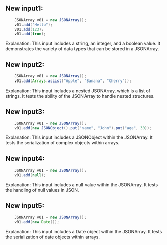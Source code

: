 ## New input1:
```java
    JSONArray v01 = new JSONArray();
    v01.add("Hello");
    v01.add(123);
    v01.add(true);
```
Explanation: This input includes a string, an integer, and a boolean value. It demonstrates the variety of data types that can be stored in a JSONArray.

## New input2:
```java
    JSONArray v01 = new JSONArray();
    v01.add(Arrays.asList("Apple", "Banana", "Cherry"));
```
Explanation: This input includes a nested JSONArray, which is a list of strings. It tests the ability of the JSONArray to handle nested structures.

## New input3:
```java
    JSONArray v01 = new JSONArray();
    v01.add(new JSONObject().put("name", "John").put("age", 30));
```
Explanation: This input includes a JSONObject within the JSONArray. It tests the serialization of complex objects within arrays.

## New input4:
```java
    JSONArray v01 = new JSONArray();
    v01.add(null);
```
Explanation: This input includes a null value within the JSONArray. It tests the handling of null values in JSON.

## New input5:
```java
    JSONArray v01 = new JSONArray();
    v01.add(new Date());
```
Explanation: This input includes a Date object within the JSONArray. It tests the serialization of date objects within arrays.
